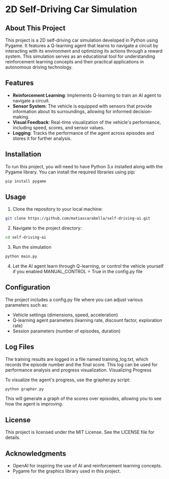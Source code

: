 # 2D Self-Driving Car Simulation

## About This Project
This project is a 2D self-driving car simulation developed in Python using Pygame. It features a Q-learning agent that learns to navigate a circuit by interacting with its environment and optimizing its actions through a reward system. This simulation serves as an educational tool for understanding reinforcement learning concepts and their practical applications in autonomous driving technology.

## Features
- **Reinforcement Learning**: Implements Q-learning to train an AI agent to navigate a circuit.
- **Sensor System**: The vehicle is equipped with sensors that provide information about its surroundings, allowing for informed decision-making.
- **Visual Feedback**: Real-time visualization of the vehicle's performance, including speed, scores, and sensor values.
- **Logging**: Tracks the performance of the agent across episodes and stores it for further analysis.

## Installation
To run this project, you will need to have Python 3.x installed along with the Pygame library. You can install the required libraries using pip:

```bash
pip install pygame
```

## Usage
1. Clone the repository to your local machine:
```bash
git clone https://github.com/matiascarabella/self-driving-ai.git
```
2. Navigate to the project directory:
```bash
cd self-driving-ai
```
3. Run the simulation
```bash
python main.py
```
4. Let the AI agent learn through Q-learning, or control the vehicle yourself if you enabled MANUAL_CONTROL = True in the config.py file

## Configuration

The project includes a config.py file where you can adjust various parameters such as:
- Vehicle settings (dimensions, speed, acceleration)
- Q-learning agent parameters (learning rate, discount factor, exploration rate)
- Session parameters (number of episodes, duration)

## Log Files

The training results are logged in a file named training_log.txt, which records the episode number and the final score. This log can be used for performance analysis and progress visualization.
Visualizing Progress

To visualize the agent's progress, use the grapher.py script:
```bash
python grapher.py
```
This will generate a graph of the scores over episodes, allowing you to see how the agent is improving.
## License
This project is licensed under the MIT License. See the LICENSE file for details.

## Acknowledgments
- OpenAI for inspiring the use of AI and reinforcement learning concepts.
- Pygame for the graphics library used in this project.
